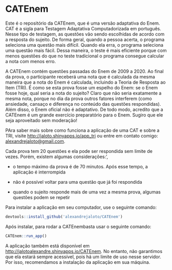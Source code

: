 CATEnem
================

Este é o repositório da CATEnem, que é uma versão adaptativa do Enem.
CAT é a sigla para Testagem Adaptativa Computadorizada em português.
Nesse tipo de testagem, as questões vão sendo escolhidas de acordo com a
resposta do sujeito. De forma geral, quando a pessoa acerta, o programa
seleciona uma questão mais difícil. Quando ela erra, o programa
seleciona uma questão mais fácil. Dessa maneira, o teste é mais
eficiente porque com menos questões do que no teste tradicional o
programa consegue calcular a nota com menos erro.

A CATEnem contém questões passadas do Enem de 2009 a 2020. Ao final da
prova, o participante receberá uma nota que é calculada da mesma maneira
que a nota do Enem é calculada, incluindo a Teoria de Resposta ao Item
(TRI). É como se esta prova fosse um espelho do Enem: se o Enem fosse
hoje, qual seria a nota do sujeito? Claro que não seria exatamente a
mesma nota, porque no dia da prova outros fatores interferem (como
ansiedade, cansaço e diferença no conteúdo das questões respondidas).
Além disso, o Enem oficial não é adaptativo. De todo modo, acredito que
a CATEnem é um grande exercício preparatório para o Enem. Sugiro que ele
seja aproveitado sem moderação!

PAra saber mais sobre como funciona a aplicação de uma CAT e sobre a
TRI, visite <http://jaloto.shinyapps.io/app_tri> ou entre em contato
comigo: <alexandrejaloto@gmail.com>.

Cada prova tem 20 questões e ela pode ser respondida sem limite de
vezes. Porém, existem algumas considerações:’,

-   o tempo máximo da prova é de 70 minutos. Após esse tempo, a
    aplicação é interrompida

-   não é possível voltar para uma questão que já foi respondida

-   quando o sujeito responde mais de uma vez a mesma prova, algumas
    questões podem se repetir

Para instalar a aplicação em seu computador, use o seguinte comando:

``` r
devtools::install_github('alexandrejaloto/CATEnem')
```

Após instalar, para rodar a CATEnembasta usar o seguinte comando:

``` r
CATEnem::run_app()
```

A aplicação também está disponível em
<http://jalotoalexandre.shinyapps.io/CATEnem>. No entanto, não
garantimos que ela estará sempre acessível, pois há um limite de uso
nesse servidor. Por isso, recomendamos a instalação da aplicação em sua
máquina.
